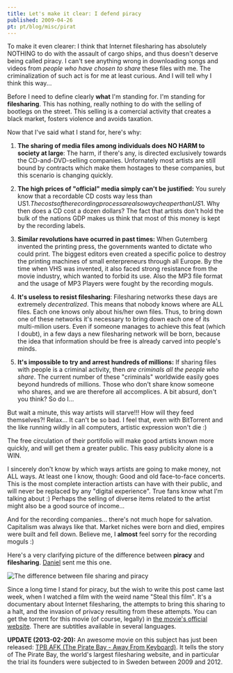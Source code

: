 ```yaml
---
title: Let's make it clear: I defend piracy
published: 2009-04-26
pt: pt/blog/misc/pirat
---
```


To make it even clearer: I think that Internet filesharing has absolutely NOTHING to do with the assault of cargo ships, and thus doesn't deserve being called piracy.
I can't see anything wrong in downloading songs and videos from _people who have chosen to share_ these files with me.
The criminalization of such act is for me at least curious.
And I will tell why I think this way...

<!--more-->

Before I need to define clearly **what** I'm standing for.
I'm standing for **filesharing**.
This has nothing, really nothing to do with the selling of bootlegs on the street.
This selling is a comercial activity that creates a black market, fosters violence and avoids taxation.

Now that I've said what I stand for, here's why:

  1. **The sharing of media files among individuals does NO HARM to society at large**:
     The harm, if there's any, is directed exclusively towards the CD-and-DVD-selling companies.
     Unfornately most artists are still bound by contracts which make them hostages to these companies, but this scenario is changing quickly.

  2. **The high prices of "official" media simply can't be justified:** You surely know that a recordable CD costs way less than US$1.
     The costs of the recording process are also way cheaper than US$1. Why then does a CD cost a dozen dollars?
     The fact that artists don't hold the bulk of the nations GDP makes us think that most of this money is kept by the recording labels.

  3. **Similar revolutions have ocurred in past times:** When Gutemberg invented the printing press, the governments wanted to dictate who could print.
     The biggest editors even created a specific police to destroy the printing machines of small enterpreneurs through all Europe.
     By the time when VHS was invented, it also faced strong resistance from the movie industry, which wanted to forbid its use.
     Also the MP3 file format and the usage of MP3 Players were fought by the recording moguls.

  4. **It's useless to resist filesharing**: Filesharing networks these days are extremely _decentralized_.
     This means that nobody knows where are ALL files.
     Each one knows only about his/her own files. Thus, to bring down one of these networks it's necessary to bring down each one of its multi-milion users.
     Even if someone manages to achieve this feat (which I doubt), in a few days a new filesharing network will be born,
     because the idea that information should be free is already carved into people's minds.

  5. **It's impossible to try and arrest hundreds of millions:** If sharing files with people is a criminal activity, then _are criminals all the people who share_.
     The current number of these "criminals" worldwide easily goes beyond hundreds of millions.
     Those who don't share know someone who shares, and we are therefore all accomplices.
     A bit absurd, don't you think? So do I...

But wait a minute, this way artists will starve!!! How will they feed themselves?! Relax... It can't be so bad.
I feel that, even with BitTorrent and the like running wildly in all computers, artistic expression won't die :)

The free circulation of their portifolio will make good artists known more quickly, and will get them a greater public.
This easy publicity alone is a WIN.

I sincerely don't know by which ways artists are going to make money, not ALL ways.
At least one I know, though: Good and old face-to-face concerts.
This is the most complete interaction artists can have with their public, and will never be replaced by any "digital experience".
True fans know what I'm talking about :)
Perhaps the selling of diverse items related to the artist might also be a good source of income...

And for the recording companies... there's not much hope for salvation.
Capitalism was always like that.
Market niches were born and died, empires were built and fell down.
Believe me, I **almost** feel sorry for the recording moguls :)

Here's a very clarifying picture of the difference between **piracy** and **filesharing**. [Daniel][1] sent me this one.

![The difference between file sharing and piracy](/files/imgs/2009-04_piracyjq1.png)

Since a long time I stand for piracy, but the wish to write this post came last week, when I watched a film with the weird name "Steal this film".
It's a documentary about Internet filesharing, the attempts to bring this sharing to a halt, and the invasion of privacy resulting from these attempts.
You can get the torrent for this movie (of course, legally) in [the movie's official website][2].
There are subtitles available in several languages.

**UPDATE (2013-02-20):** An awesome movie on this subject has just been released: [TPB AFK (The Pirate Bay - Away From Keyboard)][3].
It tells the story of The Pirate Bay, the world's largest filesharing website,
and in particular the trial its founders were subjected to in Sweden between 2009 and 2012.

[1]: <http://danielrs.wordpress.com/>
[2]: <http://www.stealthisfilm.com/Part2/ 'Download this film'>
[3]: <http://watch.tpbafk.tv/>
